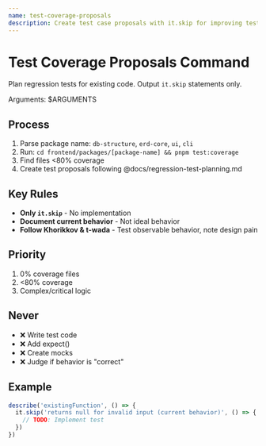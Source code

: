 ```yaml
---
name: test-coverage-proposals
description: Create test case proposals with it.skip for improving test coverage
---
```


# Test Coverage Proposals Command

Plan regression tests for existing code. Output `it.skip` statements only.

Arguments: $ARGUMENTS

## Process

1. Parse package name: `db-structure`, `erd-core`, `ui`, `cli`
2. Run: `cd frontend/packages/[package-name] && pnpm test:coverage`
3. Find files <80% coverage
4. Create test proposals following @docs/regression-test-planning.md

## Key Rules

- **Only `it.skip`** - No implementation
- **Document current behavior** - Not ideal behavior
- **Follow Khorikkov & t-wada** - Test observable behavior, note design pain

## Priority

1. 0% coverage files
2. <80% coverage
3. Complex/critical logic

## Never

- ❌ Write test code
- ❌ Add expect()
- ❌ Create mocks
- ❌ Judge if behavior is "correct"

## Example

```typescript
describe('existingFunction', () => {
  it.skip('returns null for invalid input (current behavior)', () => {
    // TODO: Implement test
  })
})
```